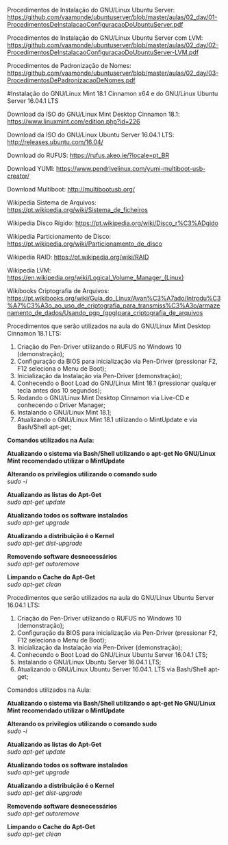 Procedimentos de Instalação do GNU/Linux Ubuntu Server: https://github.com/vaamonde/ubuntuserver/blob/master/aulas/02_day/01-ProcedimentosDeInstalacaoConfiguracaoDoUbuntuServer.pdf<br>

Procedimentos de Instalação do GNU/Linux Ubuntu Server com LVM: https://github.com/vaamonde/ubuntuserver/blob/master/aulas/02_day/02-ProcedimentosDeInstalacaoConfiguracaoDoUbuntuServer-LVM.pdf<br>

Procedimentos de Padronização de Nomes: https://github.com/vaamonde/ubuntuserver/blob/master/aulas/02_day/03-ProcedimentosDePadronizacaoDeNomes.pdf<br>

#Instalação do GNU/Linux Mint 18.1 Cinnamon x64 e do GNU/Linux Ubuntu Server 16.04.1 LTS

Download da ISO do GNU/Linux Mint Desktop Cinnamon 18.1: https://www.linuxmint.com/edition.php?id=226

Download da ISO do GNU/Linux Ubuntu Server 16.04.1 LTS: http://releases.ubuntu.com/16.04/

Download do RUFUS: https://rufus.akeo.ie/?locale=pt_BR

Download YUMI: https://www.pendrivelinux.com/yumi-multiboot-usb-creator/

Download Multiboot: http://multibootusb.org/

Wikipedia Sistema de Arquivos: https://pt.wikipedia.org/wiki/Sistema_de_ficheiros

Wikipedia Disco Rígido: https://pt.wikipedia.org/wiki/Disco_r%C3%ADgido

Wikipedia Particionamento de Disco: https://pt.wikipedia.org/wiki/Particionamento_de_disco

Wikipedia RAID: https://pt.wikipedia.org/wiki/RAID<br>

Wikipedia LVM: https://en.wikipedia.org/wiki/Logical_Volume_Manager_(Linux)<br>

Wikibooks Criptografia de Arquivos: https://pt.wikibooks.org/wiki/Guia_do_Linux/Avan%C3%A7ado/Introdu%C3%A7%C3%A3o_ao_uso_de_criptografia_para_transmiss%C3%A3o/armazenamento_de_dados/Usando_pgp_(gpg)para_criptografia_de_arquivos<br>

Procedimentos que serão utilizados na aula do GNU/Linux Mint Desktop Cinnamon 18.1 LTS:

01. Criação do Pen-Driver utilizando o RUFUS no Windows 10 (demonstração);
02. Configuração da BIOS para inicialização via Pen-Driver (pressionar F2, F12 seleciona o Menu de Boot);
03. Inicialização da Instalação via Pen-Driver (demonstração);
04. Conhecendo o Boot Load do GNU/Linux Mint 18.1 (pressionar qualquer tecla antes dos 10 segundos);
05. Rodando o GNU/Linux Mint Desktop Cinnamon via Live-CD e conhecendo o Driver Manager;
06. Instalando o GNU/Linux Mint 18.1;
07. Atualizando o GNU/Linux Mint 18.1 utilizando o MintUpdate e via Bash/Shell apt-get;

<b>Comandos utilizados na Aula:

Atualizando o sistema via Bash/Shell utilizando o apt-get
No GNU/Linux Mint recomendado utilizar o MintUpdate

Alterando os privilegios utilizando o comando sudo</b><br>
<i>sudo -i</i>

<b>Atualizando as listas do Apt-Get</b><br>
<i>sudo apt-get update</i>

<b>Atualizando todos os software instalados</b><br>
<i>sudo apt-get upgrade</i>

<b>Atualizando a distribuição é o Kernel</b><br>
<i>sudo apt-get dist-upgrade</i>

<b>Removendo software desnecessários</b><br>
<i>sudo apt-get autoremove</i>

<b>Limpando o Cache do Apt-Get</b><br>
<i>sudo apt-get clean</i>

Procedimentos que serão utilizados na aula do GNU/Linux Ubuntu Server 16.04.1 LTS:

01. Criação do Pen-Driver utilizando o RUFUS no Windows 10 (demonstração);
02. Configuração da BIOS para inicialização via Pen-Driver (pressionar F2, F12 seleciona o Menu de Boot);
03. Inicialização da Instalação via Pen-Driver (demonstração);
04. Conhecendo o Boot Load do GNU/Linux Ubuntu Server 16.04.1 LTS;
05. Instalando o GNU/Linux Ubuntu Server 16.04.1 LTS;
06. Atualizando o GNU/Linux Ubuntu Server 16.04.1. LTS via Bash/Shell apt-get;

Comandos utilizados na Aula:

<b>Atualizando o sistema via Bash/Shell utilizando o apt-get
No GNU/Linux Mint recomendado utilizar o MintUpdate

Alterando os privilegios utilizando o comando sudo</b><br>
<i>sudo -i</i>

<b>Atualizando as listas do Apt-Get</b><br>
<i>sudo apt-get update</i>

<b>Atualizando todos os software instalados</b><br>
<i>sudo apt-get upgrade</i>

<b>Atualizando a distribuição é o Kernel</b><br>
<i>sudo apt-get dist-upgrade</i>

<b>Removendo software desnecessários</b><br>
<i>sudo apt-get autoremove</i>

<b>Limpando o Cache do Apt-Get</b><br>
<i>sudo apt-get clean</i>
